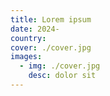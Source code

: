 ```yaml
---
title: Lorem ipsum
date: 2024-
country:
cover: ./cover.jpg
images:
  - img: ./cover.jpg
    desc: dolor sit
---
```

